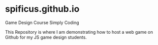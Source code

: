 # spificus.github.io
Game Design Course Simply Coding

This Repository is where I am demonstrating how to host a web game on Github for my JS game design students.
